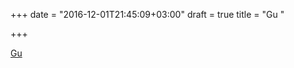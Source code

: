 +++
date = "2016-12-01T21:45:09+03:00"
draft = true
title = "Gu "

+++

<p><a href="https://github.com/influx6/gu">Gu </a></p>
